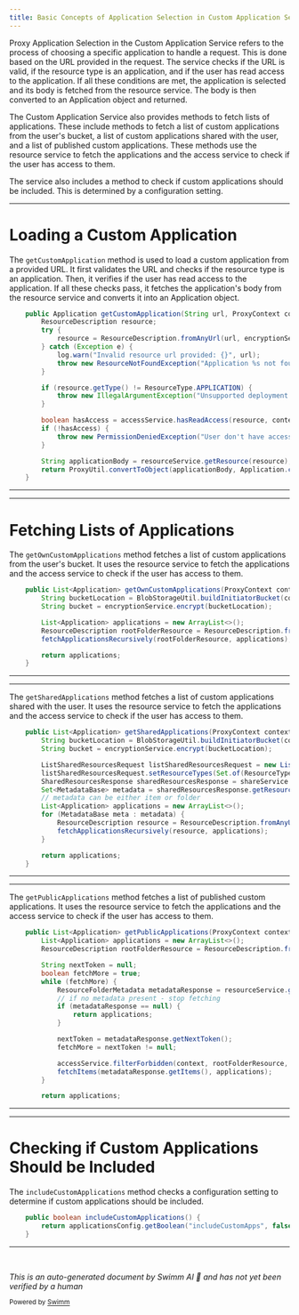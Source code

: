 ```yaml
---
title: Basic Concepts of Application Selection in Custom Application Service
---
```

Proxy Application Selection in the Custom Application Service refers to the process of choosing a specific application to handle a request. This is done based on the URL provided in the request. The service checks if the URL is valid, if the resource type is an application, and if the user has read access to the application. If all these conditions are met, the application is selected and its body is fetched from the resource service. The body is then converted to an Application object and returned.

The Custom Application Service also provides methods to fetch lists of applications. These include methods to fetch a list of custom applications from the user's bucket, a list of custom applications shared with the user, and a list of published custom applications. These methods use the resource service to fetch the applications and the access service to check if the user has access to them.

The service also includes a method to check if custom applications should be included. This is determined by a configuration setting.

<SwmSnippet path="/src/main/java/com/epam/aidial/core/service/CustomApplicationService.java" line="42">

---

# Loading a Custom Application

The `getCustomApplication` method is used to load a custom application from a provided URL. It first validates the URL and checks if the resource type is an application. Then, it verifies if the user has read access to the application. If all these checks pass, it fetches the application's body from the resource service and converts it into an Application object.

```java
    public Application getCustomApplication(String url, ProxyContext context) {
        ResourceDescription resource;
        try {
            resource = ResourceDescription.fromAnyUrl(url, encryptionService);
        } catch (Exception e) {
            log.warn("Invalid resource url provided: {}", url);
            throw new ResourceNotFoundException("Application %s not found".formatted(url));
        }

        if (resource.getType() != ResourceType.APPLICATION) {
            throw new IllegalArgumentException("Unsupported deployment type: " + resource.getType());
        }

        boolean hasAccess = accessService.hasReadAccess(resource, context);
        if (!hasAccess) {
            throw new PermissionDeniedException("User don't have access to the deployment " + url);
        }

        String applicationBody = resourceService.getResource(resource);
        return ProxyUtil.convertToObject(applicationBody, Application.class, true);
    }
```

---

</SwmSnippet>

<SwmSnippet path="/src/main/java/com/epam/aidial/core/service/CustomApplicationService.java" line="68">

---

# Fetching Lists of Applications

The `getOwnCustomApplications` method fetches a list of custom applications from the user's bucket. It uses the resource service to fetch the applications and the access service to check if the user has access to them.

```java
    public List<Application> getOwnCustomApplications(ProxyContext context) {
        String bucketLocation = BlobStorageUtil.buildInitiatorBucket(context);
        String bucket = encryptionService.encrypt(bucketLocation);

        List<Application> applications = new ArrayList<>();
        ResourceDescription rootFolderResource = ResourceDescription.fromDecoded(ResourceType.APPLICATION, bucket, bucketLocation, null);
        fetchApplicationsRecursively(rootFolderResource, applications);

        return applications;
    }
```

---

</SwmSnippet>

<SwmSnippet path="/src/main/java/com/epam/aidial/core/service/CustomApplicationService.java" line="83">

---

The `getSharedApplications` method fetches a list of custom applications shared with the user. It uses the resource service to fetch the applications and the access service to check if the user has access to them.

```java
    public List<Application> getSharedApplications(ProxyContext context) {
        String bucketLocation = BlobStorageUtil.buildInitiatorBucket(context);
        String bucket = encryptionService.encrypt(bucketLocation);

        ListSharedResourcesRequest listSharedResourcesRequest = new ListSharedResourcesRequest();
        listSharedResourcesRequest.setResourceTypes(Set.of(ResourceType.APPLICATION));
        SharedResourcesResponse sharedResourcesResponse = shareService.listSharedWithMe(bucket, bucketLocation, listSharedResourcesRequest);
        Set<MetadataBase> metadata = sharedResourcesResponse.getResources();
        // metadata can be either item or folder
        List<Application> applications = new ArrayList<>();
        for (MetadataBase meta : metadata) {
            ResourceDescription resource = ResourceDescription.fromAnyUrl(meta.getUrl(), encryptionService);
            fetchApplicationsRecursively(resource, applications);
        }

        return applications;
    }
```

---

</SwmSnippet>

<SwmSnippet path="/src/main/java/com/epam/aidial/core/service/CustomApplicationService.java" line="105">

---

The `getPublicApplications` method fetches a list of published custom applications. It uses the resource service to fetch the applications and the access service to check if the user has access to them.

```java
    public List<Application> getPublicApplications(ProxyContext context) {
        List<Application> applications = new ArrayList<>();
        ResourceDescription rootFolderResource = ResourceDescription.fromDecoded(ResourceType.APPLICATION, BlobStorageUtil.PUBLIC_BUCKET, BlobStorageUtil.PUBLIC_LOCATION, null);

        String nextToken = null;
        boolean fetchMore = true;
        while (fetchMore) {
            ResourceFolderMetadata metadataResponse = resourceService.getFolderMetadata(rootFolderResource, nextToken, FETCH_SIZE, true);
            // if no metadata present - stop fetching
            if (metadataResponse == null) {
                return applications;
            }

            nextToken = metadataResponse.getNextToken();
            fetchMore = nextToken != null;

            accessService.filterForbidden(context, rootFolderResource, metadataResponse);
            fetchItems(metadataResponse.getItems(), applications);
        }

        return applications;
```

---

</SwmSnippet>

<SwmSnippet path="/src/main/java/com/epam/aidial/core/service/CustomApplicationService.java" line="128">

---

# Checking if Custom Applications Should be Included

The `includeCustomApplications` method checks a configuration setting to determine if custom applications should be included.

```java
    public boolean includeCustomApplications() {
        return applicationsConfig.getBoolean("includeCustomApps", false);
    }
```

---

</SwmSnippet>

&nbsp;

*This is an auto-generated document by Swimm AI 🌊 and has not yet been verified by a human*

<SwmMeta version="3.0.0" repo-id="Z2l0aHViJTNBJTNBYWktZGlhbC1jb3JlLWRlbW8lM0ElM0FTd2ltbS1EZW1v" repo-name="ai-dial-core-demo" doc-type="overview"><sup>Powered by [Swimm](/)</sup></SwmMeta>
